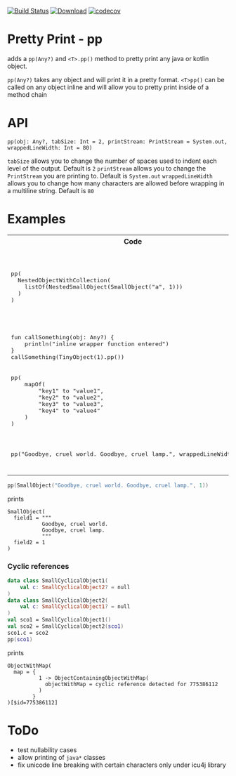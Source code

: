 [![Build Status](https://travis-ci.com/snowe2010/pretty-print.svg?branch=master)](https://travis-ci.com/snowe2010/pretty-print)
[![Download](https://api.bintray.com/packages/snowe/maven/Pretty-Print/images/download.svg)](https://bintray.com/snowe/maven/Pretty-Print/_latestVersion)
[![codecov](https://codecov.io/gh/snowe2010/pretty-print/branch/master/graph/badge.svg)](https://codecov.io/gh/snowe2010/pretty-print)
 
# Pretty Print - pp

adds a `pp(Any?)` and `<T>.pp()` method to pretty print any java or kotlin object.

`pp(Any?)` takes any object and will print it in a pretty format.
`<T>pp()` can be called on any object inline and will allow you to pretty print inside of a method chain

# API

`pp(obj: Any?, tabSize: Int = 2, printStream: PrintStream = System.out, wrappedLineWidth: Int = 80)`

`tabSize` allows you to change the number of spaces used to indent each level of the output. Default is `2`
`printStream` allows you to change the `PrintStream` you are printing to. Default is `System.out`
`wrappedLineWidth` allows you to change how many characters are allowed before wrapping in a multiline string. Default is `80`
 
# Examples

<table>
    <tr>
        <th>Code</th>
        <th>Pretty Print Output</th>
    </tr>
    <tr>
        <td>
            <div class="highlight highlight-source-kotlin">
                <pre>pp(
  NestedObjectWithCollection(
    listOf(NestedSmallObject(SmallObject("a", 1)))
  )
)</pre>
            </div>
        </td>
        <td>
            <pre>NestedObjectWithCollection(
  coll = [
           NestedSmallObject(
             smallObject = SmallObject(
               field1 = a
               field2 = 1
             )
           )
         ]
)</pre>
        </td>
     </tr>
    <tr>
        <td>
            <div class="highlight highlight-source-kotlin">
                <pre>fun callSomething(obj: Any?) {
    println("inline wrapper function entered")
}
callSomething(TinyObject(1).pp())</pre>
            </div>
        </td>
        <td>
            <pre>TinyObject(
  int = 1
)
inline wrapper function entered</pre>
        </td>
     </tr>
    <tr>
        <td>
            <div class="highlight highlight-source-kotlin">
                <pre>pp(
    mapOf(
        "key1" to "value1",
        "key2" to "value2",
        "key3" to "value3",
        "key4" to "value4"
    )
)</pre>
            </div>
        </td>
        <td>
            <pre>{
  "key1" -> "value1",
  "key2" -> "value2",
  "key3" -> "value3",
  "key4" -> "value4"
}</pre>
        </td>
    </tr>
    <tr>
        <td>
            <div class="highlight highlight-source-kotlin">
                <pre>pp("Goodbye, cruel world. Goodbye, cruel lamp.", wrappedLineWidth = 22)</pre>
            </div>
        </td>
        <td>
            <pre>"""
Goodbye, cruel world. 
Goodbye, cruel lamp.
"""</pre>
        </td>
    </tr>
</table>


```kotlin
pp(SmallObject("Goodbye, cruel world. Goodbye, cruel lamp.", 1))
```
prints

```
SmallObject(
  field1 = """
           Goodbye, cruel world. 
           Goodbye, cruel lamp.
           """
  field2 = 1
)
```

### Cyclic references

```kotlin
data class SmallCyclicalObject1(
    val c: SmallCyclicalObject2? = null
)
data class SmallCyclicalObject2(
    val c: SmallCyclicalObject1? = null
)
val sco1 = SmallCyclicalObject1()
val sco2 = SmallCyclicalObject2(sco1)
sco1.c = sco2
pp(sco1)
```
prints
```text
ObjectWithMap(
  map = {
          1 -> ObjectContainingObjectWithMap(
            objectWithMap = cyclic reference detected for 775386112
          )
        }
)[$id=775386112]
```

# ToDo

* test nullability cases
* allow printing of `java*` classes
* fix unicode line breaking with certain characters only under icu4j library
